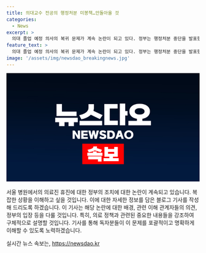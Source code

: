 ```yaml
---
title: 의대교수 전공의 행정처분 미봉책…안돌아올 것
categories:
  - News
excerpt: >
  의대 졸업 예정 의사의 복귀 문제가 계속 논란이 되고 있다. 정부는 행정처분 중단을 발표했지만, 이에 대해 의대 교수들은 부족한 조치라며 휴진을 계속할 의향을 밝혔다. 이에 대한 정부의 입장에 대해 교수들은 철회는 위법 행위를 인정하지 않는다는 입장이라며, 사유 없는 행정행위의 효력을 소멸시키는 의미를 부각시켰다. 전공의들의 휴진 계획은 여전히 유지되고 있으며, 병원의 교수들은 복귀가 어려울 경우 진료 축소를 유지할 의향이다.
feature_text: >
  의대 졸업 예정 의사의 복귀 문제가 계속 논란이 되고 있다. 정부는 행정처분 중단을 발표했지만, 이에 대해 의대 교수들은 부족한 조치라며 휴진을 계속할 의향을 밝혔다. 이에 대한 정부의 입장에 대해 교수들은 철회는 위법 행위를 인정하지 않는다는 입장이라며, 사유 없는 행정행위의 효력을 소멸시키는 의미를 부각시켰다. 전공의들의 휴진 계획은 여전히 유지되고 있으며, 병원의 교수들은 복귀가 어려울 경우 진료 축소를 유지할 의향이다.
image: '/assets/img/newsdao_breakingnews.jpg'
---
```


<p><img src="/assets/img/newsdao_breakingnews.jpg" alt="implanttips 속보" /></p>

<p>서울 병원에서의 의료진 휴진에 대한 정부의 조치에 대한 논란이 계속되고 있습니다. 복잡한 상황을 이해하고 싶을 것입니다. 이에 대한 자세한 정보를 담은 블로그 기사를 작성해 드리도록 하겠습니다. 이 기사는 해당 논란에 대한 배경, 관련 이해 관계자들의 의견, 정부의 입장 등을 다룰 것입니다. 특히, 의료 정책과 관련된 중요한 내용들을 강조하여 구체적으로 설명할 것입니다. 기사를 통해 독자분들이 이 문제를 포괄적이고 명확하게 이해할 수 있도록 노력하겠습니다.</p>
실시간 뉴스 속보는, <a href="https://newsdao.kr" rel="dofollow">https://newsdao.kr</a>


